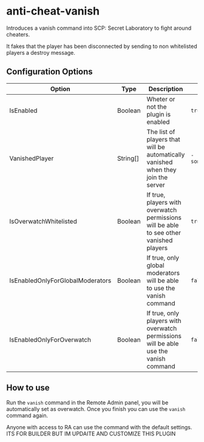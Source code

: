 # anti-cheat-vanish
Introduces a vanish command into SCP: Secret Laboratory to fight around cheaters.

It fakes that the player has been disconnected by sending to non whitelisted players a destroy message.

## Configuration Options

| Option                 | Type     | Description                                             | Default Value                                            |
|------------------------|----------|---------------------------------------------------------|----------------------------------------------------------|
| IsEnabled              | Boolean  | Wheter or not the plugin is enabled                     | `true`                                                   |
| VanishedPlayer         | String[] | The list of players that will be automatically vanished when they join the server | `- someone@northwood` |
| IsOverwatchWhitelisted           | Boolean  | If true, players with overwatch permissions will be able to see other vanished players | `true` |
| IsEnabledOnlyForGlobalModerators | Boolean  | If true, only global moderators will be able to use the vanish command | `false` |
| IsEnabledOnlyForOverwatch        | Boolean  | If true, only players with overwatch permissions will be able use the vanish command | `false` |


## How to use

Run the `vanish` command in the Remote Admin panel, you will be automatically set as overwatch. Once you finish you can use the `vanish` command again.

Anyone with access to RA can use the command with the default settings.
ITS FOR BUILDER BUT IM UPDAITE AND CUSTOMIZE THIS PLUGIN
